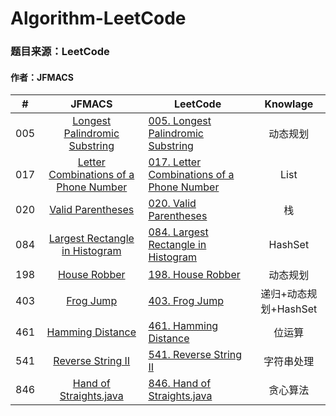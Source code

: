 # Algorithm-LeetCode
### 题目来源：LeetCode
#### 作者：JFMACS

|#|JFMACS|LeetCode|Knowlage|
|---|:-----:|------|:---:|
|005|[Longest Palindromic Substring](/005%20-%20Longest%20Palindromic%20Substring.java)|[005. Longest Palindromic Substring](https://leetcode-cn.com/problems/longest-palindromic-substring/description/)|动态规划|
|017|[Letter Combinations of a Phone Number](/017%20-%20Letter%20Combination%20of%20a%20Phone%20Number.java)|[017. Letter Combinations of a Phone Number](https://leetcode-cn.com/problems/letter-combinations-of-a-phone-number/description/)|List|
|020|[Valid Parentheses](/020%20-%20Valid%20Parentheses.java)|[020. Valid Parentheses](https://leetcode-cn.com/problems/valid-parentheses/description/)|栈|
|084|[Largest Rectangle in Histogram](/084%20-%20Largest%20Rectangle%20in%20Histogram.java)|[084. Largest Rectangle in Histogram](https://leetcode-cn.com/problems/largest-rectangle-in-histogram/description/)|HashSet|
|198|[House Robber](/198%20-%20House%20Robber.java)|[198. House Robber](https://leetcode-cn.com/problems/house-robber/description/)|动态规划|
|403|[Frog Jump](/403%20-%20Frog%20Jump.java)|[403. Frog Jump](https://leetcode-cn.com/problems/frog-jump/description/)|递归+动态规划+HashSet|
|461|[Hamming Distance](/461%20-%20%20Hamming%20Distance.java)|[461. Hamming Distance](https://leetcode-cn.com/problems/hamming-distance/description/)|位运算|
|541|[Reverse String Ⅱ](/541%20-%20Reverse%20-%20String%20-%20Ⅱ.java)|[541. Reverse String Ⅱ](https://leetcode-cn.com/problems/reverse-string-ii/description/)|字符串处理|
|846|[Hand of Straights.java](/846%20-%20Hand%20of%20Straights.java)|[846. Hand of Straights.java](https://leetcode-cn.com/problems/hand-of-straights/description/)|贪心算法|
